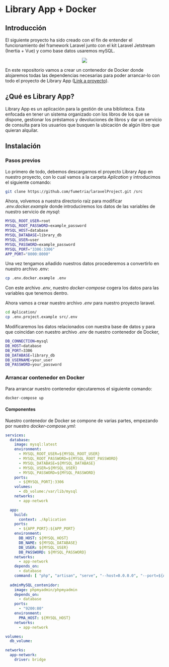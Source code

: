 # Library App + Docker

## Introducción
El siguiente proyecto ha sido creado con el fin de entender el funcionamiento del framework Laravel junto con el kit Laravel Jetstream (Inertia + Vue) y como base datos usaremos mySQL.
<p align="center">
  <a href="https://skillicons.dev">
    <img src="https://skillicons.dev/icons?i=docker,laravel,vue,mysql,tailwind&theme=light" />
  </a>
</p> 

En este repositorio vamos a crear un contenedor de Docker donde alojaremos todas las dependencias necesarias para poder arrancar-lo con todo el proyecto de Library App ([Link a proyecto](https://github.com/fumetria/laravelProject.git)).

## ¿Qué es Library App?

Library App es un aplicación para la gestión de una biblioteca. Esta enfocada en tener un sistema organizado con los libros de los que se dispone, gestionar los préstamos y devoluciones de libros y dar un servicio de consulta para los usuarios que busquen la ubicación de algún libro que quieran alquilar.

## Instalación

### Pasos previos

Lo primero de todo, debemos descargarnos el proyecto Library App en nuestro proyecto, con lo cual vamos a la carpeta *Aplication*  y introducimos el siguiente comando:
```bash
git clone https://github.com/fumetria/laravelProject.git /src
```

Ahora, volvemos a nuestra directorio raíz para modificar *.env.docker.example* donde introduciremos los datos de las variables de nuestro servicio de *mysql*:

```bash
MYSQL_ROOT_USER=root
MYSQL_ROOT_PASSWORD=example_password
MYSQL_HOST=database
MYSQL_DATABASE=library_db
MYSQL_USER=user
MYSQL_PASSWORD=example_password
MYSQL_PORT="3306:3306"
APP_PORT="8000:8000"
```

Una vez tengamos añadido nuestros datos procederemos a convertirlo en nuestro archivo .env:

```bash
cp .env.docker.example .env
```
Con este archivo *.env*, nuestro *docker-compose* cogera los datos para las variables que tenemos dentro.

Ahora vamos a crear nuestro archivo *.env* para nuestro proyecto laravel.
```bash
cd Aplication/
cp .env.project.example src/.env
```
Modificaremos los datos relacionados con nuestra base de datos y para que coincidan con nuestro archivo *.env* de nuestro contenedor de Docker,
```bash
DB_CONNECTION=mysql
DB_HOST=database
DB_PORT=3306
DB_DATABASE=library_db
DB_USERNAME=your_user
DB_PASSWORD=your_password
```

### Arrancar contenedor en Docker

Para arrancar nuestro contenedor ejecutaremos el siguiente comando:

```bash
docker-compose up
```

#### Componentes

Nuestro contenedor de Docker se compone de varias partes, empezando por nuestro *docker-compose.yml*:
```yml
services:
  database:
    image: mysql:latest
    environment:
      - MYSQL_ROOT_USER=${MYSQL_ROOT_USER}
      - MYSQL_ROOT_PASSWORD=${MYSQL_ROOT_PASSWORD}
      - MYSQL_DATABASE=${MYSQL_DATABASE}
      - MYSQL_USER=${MYSQL_USER}
      - MYSQL_PASSWORD=${MYSQL_PASSWORD}
    ports:
      - ${MYSQL_PORT}:3306
    volumes:
      - db_volume:/var/lib/mysql
    networks:
      - app-network

  app:
    build:
      context: ./Aplication
    ports:
      - ${APP_PORT}:${APP_PORT}
    environment:
      DB_HOST: ${MYSQL_HOST}
      DB_NAME: ${MYSQL_DATABASE}
      DB_USER: ${MYSQL_USER}
      DB_PASSWORD: ${MYSQL_PASSWORD}
    networks:
      - app-network
    depends_on:
      - database
    command: [ "php", "artisan", "serve", "--host=0.0.0.0", "--port=${APP_PORT}" ]
  
  adminMySQL_contenidor:
    image: phpmyadmin/phpmyadmin
    depends_on:
      - database
    ports:
      - "9200:80"
    environment:
      PMA_HOST: ${MYSQL_HOST}
    networks:
      - app-network

volumes:
  db_volume:

networks:
  app-network:
    driver: bridge
```
